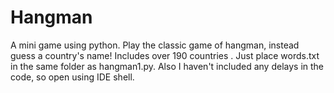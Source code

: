 # Hangman
A mini game using python. Play the classic game of hangman, instead guess a country's name! Includes over 190 countries .
Just place words.txt in the same folder as hangman1.py.
Also I haven't included any delays in the code, so open using IDE shell.
